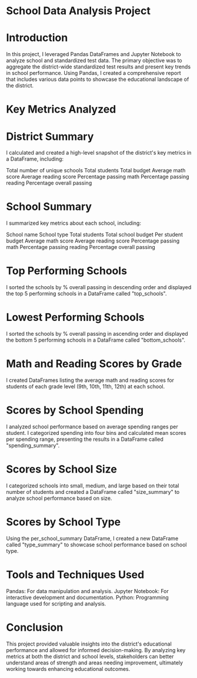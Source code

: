 # School Data Analysis Project

# Introduction

In this project, I leveraged Pandas DataFrames and Jupyter Notebook to analyze school and standardized test data. The primary objective was to aggregate the district-wide standardized test results and present key trends in school performance. Using Pandas, I created a comprehensive report that includes various data points to showcase the educational landscape of the district.

# Key Metrics Analyzed

# District Summary
I calculated and created a high-level snapshot of the district's key metrics in a DataFrame, including:

Total number of unique schools
Total students
Total budget
Average math score
Average reading score
Percentage passing math
Percentage passing reading
Percentage overall passing

# School Summary
I summarized key metrics about each school, including:

School name
School type
Total students
Total school budget
Per student budget
Average math score
Average reading score
Percentage passing math
Percentage passing reading
Percentage overall passing

# Top Performing Schools
I sorted the schools by % overall passing in descending order and displayed the top 5 performing schools in a DataFrame called "top_schools".

# Lowest Performing Schools
I sorted the schools by % overall passing in ascending order and displayed the bottom 5 performing schools in a DataFrame called "bottom_schools".

# Math and Reading Scores by Grade
I created DataFrames listing the average math and reading scores for students of each grade level (9th, 10th, 11th, 12th) at each school.

# Scores by School Spending
I analyzed school performance based on average spending ranges per student. I categorized spending into four bins and calculated mean scores per spending range, presenting the results in a DataFrame called "spending_summary".

# Scores by School Size
I categorized schools into small, medium, and large based on their total number of students and created a DataFrame called "size_summary" to analyze school performance based on size.

# Scores by School Type
Using the per_school_summary DataFrame, I created a new DataFrame called "type_summary" to showcase school performance based on school type.

# Tools and Techniques Used

Pandas: For data manipulation and analysis.
Jupyter Notebook: For interactive development and documentation.
Python: Programming language used for scripting and analysis.

# Conclusion
This project provided valuable insights into the district's educational performance and allowed for informed decision-making. By analyzing key metrics at both the district and school levels, stakeholders can better understand areas of strength and areas needing improvement, ultimately working towards enhancing educational outcomes.

